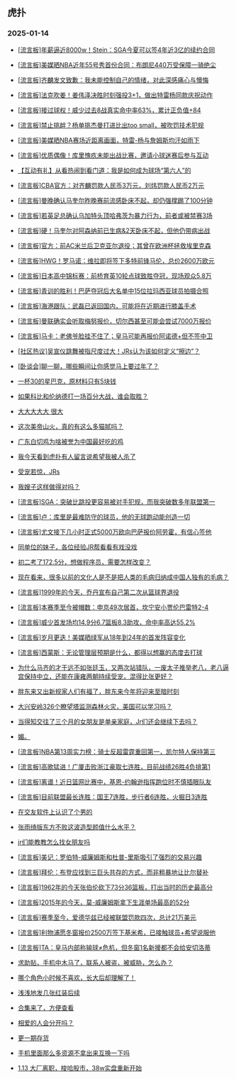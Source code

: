 ## 虎扑 
### 2025-01-14

+ [[流言板]年薪逼近8000w！Stein：SGA今夏可以签4年近3亿的续约合同](https://bbs.hupu.com/629973392.html)

+ [[流言板]美媒晒NBA近年55号秀首份合同：布朗尼440万受保障一骑绝尘](https://bbs.hupu.com/629972560.html)

+ [[流言板]齐麟发文致歉：我未能控制自己的情绪，对此深感痛心与懊悔](https://bbs.hupu.com/629974138.html)

+ [[流言板]法克吹姜！姜伟泽决胜时刻强投3+1，做出特雷杨同款庆祝动作](https://bbs.hupu.com/629975012.html)

+ [[流言板]接过球权！威少过去8战真实命中率63%，累计正负值+84](https://bbs.hupu.com/629972862.html)

+ [[流言板]禁止挑衅？杨单挑杰曼打进比出too small，被吹罚技术犯规](https://bbs.hupu.com/629973289.html)

+ [[流言板]美媒晒NBA赛场近距离画面，特雷-杨与詹姆斯均汗如雨下](https://bbs.hupu.com/629974470.html)

+ [[流言板]优质偶像！库里愧疚未能出战比赛，邀请小球迷赛后参与互动](https://bbs.hupu.com/629972524.html)

+ [【互动有礼】从看热闹到看门道：我是如何成为球场“第六人”的](https://bbs.hupu.com/629972355.html)

+ [[流言板]CBA官方：对齐麟罚款人民币3万元，刘炜罚款人民币2万元](https://bbs.hupu.com/629975849.html)

+ [[流言板]曼晚确认马奎尔昨晚赛前流感卧床不起，却仍强撑踢了100分钟](https://bbs.hupu.com/629971326.html)

+ [[流言板]若英足总确认乌加特头顶哈弗茨为暴力行为，前者或被禁赛3场](https://bbs.hupu.com/629971404.html)

+ [[流言板]硬！马奎尔对阿森纳前已生病&amp;2天卧床不起，但他仍带病出战](https://bbs.hupu.com/629971045.html)

+ [[流言板]官方：前AC米兰后卫克亚尔退役；其曾在欧洲杯拯救埃里克森](https://bbs.hupu.com/629971288.html)

+ [[流言板]HWG！罗马诺：维拉即将签下多特前锋马伦，总价2600万欧元](https://bbs.hupu.com/629973565.html)

+ [[流言板]日本高中锦标赛：前桥育英10轮点球致胜夺冠，现场观众5.8万](https://bbs.hupu.com/629970688.html)

+ [[流言板]青训的胜利！巴萨夺冠后大名单中15位拉玛西亚球员拍摄合照](https://bbs.hupu.com/629970351.html)

+ [[流言板]海港跟队：武磊已返回国内，可能将在近期进行膝盖手术](https://bbs.hupu.com/629971876.html)

+ [[流言板]曼联确实会听取梅努报价，切尔西甚至可能会尝试7000万报价](https://bbs.hupu.com/629974702.html)

+ [[流言板]马卡：老佛爷脸挂不住了；皇马可能再报价阿诺德+但不签中卫](https://bbs.hupu.com/629970660.html)

+ [[社区热议]吴宣仪跳舞被指尺度过大！JRs认为该如何定义“擦边”？](https://bbs.hupu.com/629972426.html)

+ [[卧谈会]聊一聊，哪些瞬间让你感觉马上要过年了？](https://bbs.hupu.com/629973503.html)

+ [一杯30的星巴克，原材料只有5块钱](https://bbs.hupu.com/629973702.html)

+ [如果科比和伦纳德打一场百分大战，谁会取胜？](https://bbs.hupu.com/629972842.html)

+ [大大大大大 很大](https://bbs.hupu.com/629972632.html)

+ [这次美帝山火，真的有这么多猫腻吗？](https://bbs.hupu.com/629973764.html)

+ [广东白切鸡为啥被誉为中国最好吃的鸡](https://bbs.hupu.com/629974916.html)

+ [我今天看到虎扑有人留言说希望我被人杀了](https://bbs.hupu.com/629973146.html)

+ [受宠若惊，JRs](https://bbs.hupu.com/629975411.html)

+ [我嫂子这样做得对吗？](https://bbs.hupu.com/629973297.html)

+ [[流言板]SGA：突破比跳投更容易被对手犯规，而我突破数多年联盟第一](https://bbs.hupu.com/629975915.html)

+ [[流言板]卢：库里是最难防守的球员，他的无球跑动能创造一切](https://bbs.hupu.com/629973045.html)

+ [[流言板]尤文接下几小时正式5000万欧向巴萨报价阿劳霍，有信心签他](https://bbs.hupu.com/629974106.html)

+ [同单位的妹子，各位经验JR帮看看有戏没戏](https://bbs.hupu.com/629973488.html)

+ [初二考了172.5分，想做程序员，需要怎样改变？](https://bbs.hupu.com/629973138.html)

+ [现在看来，很多以前的文化人是不是把人类的毛病归纳成中国人独有的毛病？](https://bbs.hupu.com/629974509.html)

+ [[流言板]1999年的今天，乔丹宣布自己第二次从篮球界退役](https://bbs.hupu.com/629974236.html)

+ [[流言板]本赛季至今被帽数：申京49次居首，坎宁安小贾伦巴雷特2-4](https://bbs.hupu.com/629974088.html)

+ [[流言板]威少首发场均14.9分6.7篮板8.3助攻，命中率高达55.2%](https://bbs.hupu.com/629974050.html)

+ [[流言板]岁月更迭！美媒晒绿军从18年到24年的首发阵容变化](https://bbs.hupu.com/629975559.html)

+ [[流言板]西蒙斯：无论管理层预期是什么，都得以想赢的态度去打球](https://bbs.hupu.com/629975431.html)

+ [为什么马齐的才干远不如张廷玉，又两次站错队，一废太子推举老八，老八逼宫保持中立，还能在康雍两朝持续受宠，混得比张更好？](https://bbs.hupu.com/629974320.html)

+ [胖东来又出新规家人们有福了，胖东来今年将迎来至暗时刻](https://bbs.hupu.com/629973987.html)

+ [大兴安岭326个瞭望塔监测森林火灾，美国可以学习吗？](https://bbs.hupu.com/629975401.html)

+ [当得知交往了三个月的女朋友是单亲家庭，Jr们还会继续下去吗？](https://bbs.hupu.com/629974484.html)

+ [媚。](https://bbs.hupu.com/629975670.html)

+ [[流言板]NBA第13周实力榜：骑士反超雷霆重回第一，凯尔特人保持第三](https://bbs.hupu.com/629976312.html)

+ [[流言板]高歌猛进！广厦击败浙江豪取七连胜，目前战绩26胜4负排第1](https://bbs.hupu.com/629974738.html)

+ [[流言板]离谱！近日篮网比赛中，基恩-约翰逊指挥跑位时不慎插眼队友](https://bbs.hupu.com/629974515.html)

+ [[流言板]目前联盟最长连胜：国王7连胜，步行者6连胜，火掘日3连胜](https://bbs.hupu.com/629974912.html)

+ [在交友软件上认识了个男的](https://bbs.hupu.com/629974606.html)

+ [张雨绮版东方不败这波造型颜值什么水平？](https://bbs.hupu.com/629974928.html)

+ [jr们能教教怎么找女朋友吗](https://bbs.hupu.com/629974880.html)

+ [[流言板]美记：罗伯特-威廉姆斯和杜普-里斯吸引了强烈的交易兴趣](https://bbs.hupu.com/629975650.html)

+ [[流言板]拜伦：布登应找到三巨头共存的方式，而非粗暴地让比尔替补](https://bbs.hupu.com/629975407.html)

+ [[流言板]1962年的今天张伯伦砍下73分36篮板，打出当时的历史最高分](https://bbs.hupu.com/629975276.html)

+ [[流言板]2015年的今天，莫-威廉姆斯拿下生涯单场最高的52分](https://bbs.hupu.com/629975789.html)

+ [[流言板]赛季至今，爱德华兹已经被联盟罚款四次，总计21万美元](https://bbs.hupu.com/629976480.html)

+ [[流言板]利物浦愿冬窗报价2500万签下基米希，已接触球员+希望说服他](https://bbs.hupu.com/629974598.html)

+ [[流言板]TA：皇马内部称输球≠危机，但冬窗1名新援都不会给安切洛蒂](https://bbs.hupu.com/629974986.html)

+ [求助贴，手机中木马了，联系人被盗，被威胁，怎么办？](https://bbs.hupu.com/629976676.html)

+ [哪个角色小时候不喜欢，长大后却理解了！](https://bbs.hupu.com/629975797.html)

+ [浅浅地发几张红装后续](https://bbs.hupu.com/629975397.html)

+ [合集来了，方便查看](https://bbs.hupu.com/629976564.html)

+ [相爱的人会分开吗？](https://bbs.hupu.com/629975333.html)

+ [更一期存货](https://bbs.hupu.com/629975913.html)

+ [手机里面那么多资源不拿出来互换一下吗](https://bbs.hupu.com/629976747.html)

+ [1.13 大厂离职，梭哈股市，38w实盘重新开始](https://bbs.hupu.com/629975396.html)

